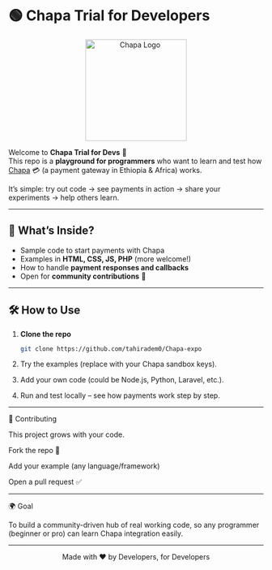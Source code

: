 # 🟢 Chapa Trial for Developers

<p align="center">
  <img src="https://encrypted-tbn0.gstatic.com/images?q=tbn:ANd9GcRaMpw4l26YdNQo3yBop6vj8-yOWPlmODxTRmRgq9fiJ01wYpREeo3xBUE&s=10" alt="Chapa Logo" width="200"/>
</p>

Welcome to **Chapa Trial for Devs** 🎉  
This repo is a **playground for programmers** who want to learn and test how [Chapa](https://chapa.co/) 💳 (a payment gateway in Ethiopia & Africa) works.  

It’s simple: try out code → see payments in action → share your experiments → help others learn.

---

## 🚀 What’s Inside?
- Sample code to start payments with Chapa  
- Examples in **HTML, CSS, JS, PHP** (more welcome!)  
- How to handle **payment responses and callbacks**  
- Open for **community contributions** 🤝  

---

## 🛠 How to Use
1. **Clone the repo**  
   ```bash
   git clone https://github.com/tahiradem0/Chapa-expo

2. Try the examples (replace with your Chapa sandbox keys).


3. Add your own code (could be Node.js, Python, Laravel, etc.).


4. Run and test locally – see how payments work step by step.




---

🤝 Contributing

This project grows with your code.

Fork the repo 🍴

Add your example (any language/framework)

Open a pull request ✅



---

🌍 Goal

To build a community-driven hub of real working code, so any programmer (beginner or pro) can learn Chapa integration easily.


---

<p align="center">
  Made with ❤️ by Developers, for Developers  
</p>
